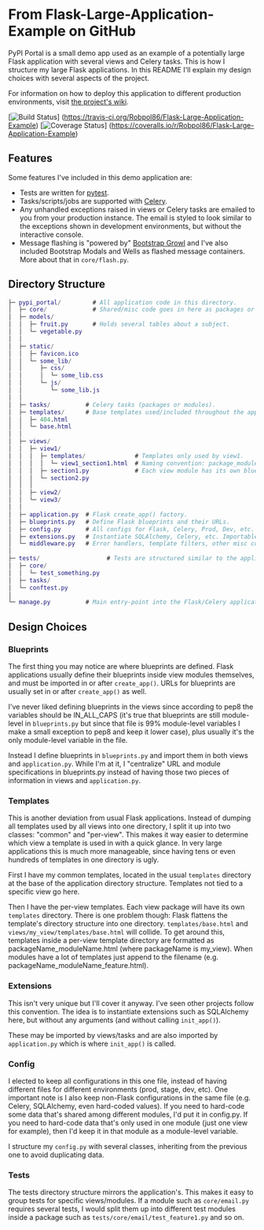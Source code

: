# From Flask-Large-Application-Example on GitHub

PyPI Portal is a small demo app used as an example of a potentially large Flask application with several views and
Celery tasks. This is how I structure my large Flask applications. In this README I'll explain my design choices with
several aspects of the project.

For information on how to deploy this application to different production environments, visit
[the project's wiki](https://github.com/Robpol86/Flask-Large-Application-Example/wiki).

[![Build Status](https://travis-ci.org/Robpol86/Flask-Large-Application-Example.svg?branch=master)]
(https://travis-ci.org/Robpol86/Flask-Large-Application-Example)
[![Coverage Status](https://img.shields.io/coveralls/Robpol86/Flask-Large-Application-Example.svg)]
(https://coveralls.io/r/Robpol86/Flask-Large-Application-Example)

## Features

Some features I've included in this demo application are:

* Tests are written for [pytest](http://pytest.org/).
* Tasks/scripts/jobs are supported with [Celery](http://www.celeryproject.org/).
* Any unhandled exceptions raised in views or Celery tasks are emailed to you from your production instance. The email
  is styled to look similar to the exceptions shown in development environments, but without the interactive console.
* Message flashing is "powered by" [Bootstrap Growl](https://github.com/mouse0270/bootstrap-growl) and I've also
  included Bootstrap Modals and Wells as flashed message containers. More about that in `core/flash.py`.

## Directory Structure

```GAP
├─ pypi_portal/         # All application code in this directory.
│  ├─ core/             # Shared/misc code goes in here as packages or modules.
│  ├─ models/
│  │  ├─ fruit.py       # Holds several tables about a subject.
│  │  └─ vegetable.py
│  │
│  ├─ static/
│  │  ├─ favicon.ico
│  │  └─ some_lib/
│  │     ├─ css/
│  │     │  └─ some_lib.css
│  │     └─ js/
│  │        └─ some_lib.js
│  │
│  ├─ tasks/          # Celery tasks (packages or modules).
│  ├─ templates/      # Base templates used/included throughout the app.
│  │  ├─ 404.html
│  │  └─ base.html
│  │
│  ├─ views/
│  │  ├─ view1/
│  │  │  ├─ templates/              # Templates only used by view1.
│  │  │  │  └─ view1_section1.html  # Naming convention: package_module.html
│  │  │  ├─ section1.py             # Each view module has its own blueprint.
│  │  │  └─ section2.py
│  │  │
│  │  ├─ view2/
│  │  └─ view3/
│  │
│  ├─ application.py  # Flask create_app() factory.
│  ├─ blueprints.py   # Define Flask blueprints and their URLs.
│  ├─ config.py       # All configs for Flask, Celery, Prod, Dev, etc.
│  ├─ extensions.py   # Instantiate SQLAlchemy, Celery, etc. Importable.
│  └─ middleware.py   # Error handlers, template filters, other misc code.
│
├─ tests/                   # Tests are structured similar to the application.
│  ├─ core/
│  │  └─ test_something.py
│  ├─ tasks/
│  └─ conftest.py
│
└─ manage.py          # Main entry-point into the Flask/Celery application.
```

## Design Choices

### Blueprints

The first thing you may notice are where blueprints are defined. Flask applications usually define their blueprints
inside view modules themselves, and must be imported in or after `create_app()`. URLs for blueprints are usually set in
or after `create_app()` as well.

I've never liked defining blueprints in the views since according to pep8 the variables should be IN_ALL_CAPS (it's true
that blueprints are still module-level in `blueprints.py` but since that file is 99% module-level variables I make a
small exception to pep8 and keep it lower case), plus usually it's the only module-level variable in the file.

Instead I define blueprints in `blueprints.py` and import them in both views and `application.py`. While I'm at it, I
"centralize" URL and module specifications in blueprints.py instead of having those two pieces of information in views
and `application.py`.

### Templates

This is another deviation from usual Flask applications. Instead of dumping all templates used by all views into one
directory, I split it up into two classes: "common" and "per-view". This makes it way easier to determine which view a
template is used in with a quick glance. In very large applications this is much more manageable, since having tens or
even hundreds of templates in one directory is ugly.

First I have my common templates, located in the usual `templates` directory at the base of the application directory
structure. Templates not tied to a specific view go here.

Then I have the per-view templates. Each view package will have its own `templates` directory. There is one problem
though: Flask flattens the template's directory structure into one directory. `templates/base.html` and
`views/my_view/templates/base.html` will collide. To get around this, templates inside a per-view template directory are
formatted as packageName_moduleName.html (where packageName is my_view). When modules have a lot of templates just
append to the filename (e.g. packageName_moduleName_feature.html).

### Extensions

This isn't very unique but I'll cover it anyway. I've seen other projects follow this convention. The idea is to
instantiate extensions such as SQLAlchemy here, but without any arguments (and without calling `init_app()`).

These may be imported by views/tasks and are also imported by `application.py` which is where `init_app()` is called.

### Config

I elected to keep all configurations in this one file, instead of having different files for different environments
(prod, stage, dev, etc). One important note is I also keep non-Flask configurations in the same file (e.g. Celery,
SQLAlchemy, even hard-coded values). If you need to hard-code some data that's shared among different modules, I'd put
it in config.py. If you need to hard-code data that's only used in one module (just one view for example), then I'd keep
it in that module as a module-level variable.

I structure my `config.py` with several classes, inheriting from the previous one to avoid duplicating data.

### Tests

The tests directory structure mirrors the application's. This makes it easy to group tests for specific views/modules.
If a module such as `core/email.py` requires several tests, I would split them up into different test modules inside a
package such as `tests/core/email/test_feature1.py` and so on.
